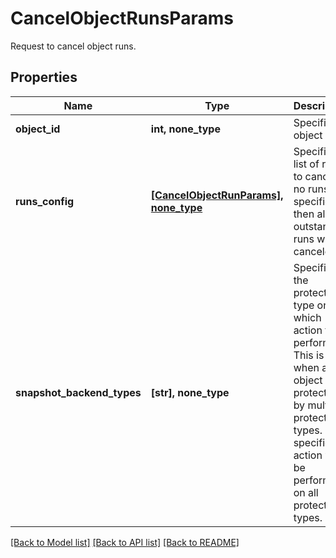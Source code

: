 # CancelObjectRunsParams

Request to cancel object runs.

## Properties
Name | Type | Description | Notes
------------ | ------------- | ------------- | -------------
**object_id** | **int, none_type** | Specifies object id | 
**runs_config** | [**[CancelObjectRunParams], none_type**](CancelObjectRunParams.md) | Specifies a list of runs to cancel. If no runs are specified, then all the outstanding runs will be canceled. | [optional] 
**snapshot_backend_types** | **[str], none_type** | Specifies the protections type on which action to be performed. This is used when an object is protected by multiple protection types. If not specified action will be performed on all protection types. | [optional] 

[[Back to Model list]](../README.md#documentation-for-models) [[Back to API list]](../README.md#documentation-for-api-endpoints) [[Back to README]](../README.md)


